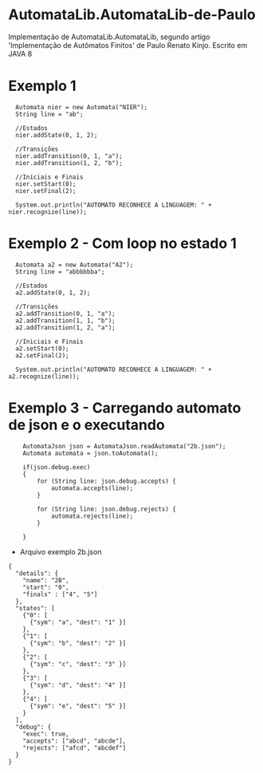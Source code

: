 # AutomataLib.AutomataLib-de-Paulo
Implementação de AutomataLib.AutomataLib, segundo artigo 'Implementação de Autômatos Finitos' de Paulo Renato Kinjo.
Escrito em JAVA 8

# Exemplo 1
```
  Automata nier = new Automata("NIER");
  String line = "ab";
  
  //Estados
  nier.addState(0, 1, 2);
  
  //Transições
  nier.addTransition(0, 1, "a");
  nier.addTransition(1, 2, "b");
  
  //Iniciais e Finais
  nier.setStart(0);
  nier.setFinal(2);
  
  System.out.println("AUTOMATO RECONHECE A LINGUAGEM: " + nier.recognize(line));
```

# Exemplo 2 - Com loop no estado 1
```
  Automata a2 = new Automata("A2");
  String line = "abbbbbba";

  //Estados
  a2.addState(0, 1, 2);

  //Transições
  a2.addTransition(0, 1, "a");
  a2.addTransition(1, 1, "b");
  a2.addTransition(1, 2, "a");

  //Iniciais e Finais
  a2.setStart(0);
  a2.setFinal(2);

  System.out.println("AUTOMATO RECONHECE A LINGUAGEM: " + a2.recognize(line));
```

# Exemplo 3 - Carregando automato de json e o executando
```
    AutomataJson json = AutomataJson.readAutomata("2b.json");
    Automata automata = json.toAutomata();
    
    if(json.debug.exec)
    {
        for (String line: json.debug.accepts) {
            automata.accepts(line);
        }
    
        for (String line: json.debug.rejects) {
            automata.rejects(line);
        }
    
    }
```
- Arquivo exemplo 2b.json
```
{
  "details": {
    "name": "2B",
    "start": "0",
    "finals" : ["4", "5"]
  },
  "states": [
    {"0": [
      {"sym": "a", "dest": "1" }]
    },
    {"1": [
      {"sym": "b", "dest": "2" }]
    },
    {"2": [
      {"sym": "c", "dest": "3" }]
    },
    {"3": [
      {"sym": "d", "dest": "4" }]
    },
    {"4": [
      {"sym": "e", "dest": "5" }]
    }
  ],
  "debug": {
    "exec": true,
    "accepts": ["abcd", "abcde"],
    "rejects": ["afcd", "abcdef"]
  }
}
```






